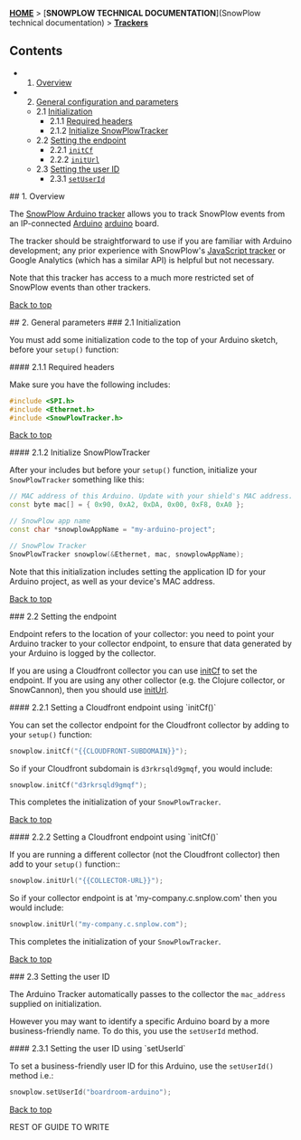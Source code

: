<a name="top" />

[**HOME**](Home) > [**SNOWPLOW TECHNICAL DOCUMENTATION**](SnowPlow technical documentation) > [**Trackers**](trackers)

## Contents

- 1. [Overview](#overview)  
- 2. [General configuration and parameters](#general)
  - 2.1 [Initialization](#init)  
    - 2.1.1 [Required headers](#headers)
    - 2.1.2 [Initialize SnowPlowTracker](#snowplow-tracker-init)
  - 2.2 [Setting the endpoint](#endpoint)  
    - 2.2.1 [`initCf`](#initCf)  
    - 2.2.2 [`initUrl`](#initUrl)
  - 2.3 [Setting the user ID](#user-id)
    - 2.3.1 [`setUserId`](#setUserId)

<a name="overview" />
## 1. Overview

The [SnowPlow Arduino tracker](https://github.com/snowplow/snowplow-arduino-tracker) allows you to track SnowPlow events from an IP-connected [Arduino] [arduino] board.

The tracker should be straightforward to use if you are familiar with Arduino development; any prior experience with SnowPlow's [JavaScript tracker](Javascript-Tracker) or Google Analytics (which has a similar API) is helpful but not necessary.

Note that this tracker has access to a much more restricted set of SnowPlow events than other trackers.

[Back to top](#top)

<a name="general" />
## 2. General parameters

<a name="init" />
### 2.1 Initialization

You must add some initialization code to the top of your Arduino sketch, before your `setup()` function:

<a name="headers" />
#### 2.1.1 Required headers

Make sure you have the following includes:

```c++
#include <SPI.h>
#include <Ethernet.h>
#include <SnowPlowTracker.h>
```

[Back to top](#top)

<a name="snowplow-tracker-init" />
#### 2.1.2 Initialize SnowPlowTracker

After your includes but before your `setup()` function, initialize your `SnowPlowTracker` something like this:

```c++
// MAC address of this Arduino. Update with your shield's MAC address.
const byte mac[] = { 0x90, 0xA2, 0xDA, 0x00, 0xF8, 0xA0 };

// SnowPlow app name
const char *snowplowAppName = "my-arduino-project";

// SnowPlow Tracker
SnowPlowTracker snowplow(&Ethernet, mac, snowplowAppName);
```

Note that this initialization includes setting the application ID for your Arduino project, as well as your device's MAC address.

[Back to top](#top)

<a name="endpoint" />
### 2.2 Setting the endpoint

Endpoint refers to the location of your collector: you need to point your Arduino tracker to your collector endpoint, to ensure that data generated by your Arduino is logged by the collector.

If you are using a Cloudfront collector you can use [initCf](#initCf) to set the endpoint. If you are using any other collector (e.g. the Clojure collector, or SnowCannon), then you should use [initUrl](#initUrl).

<a name="initCf" />
#### 2.2.1 Setting a Cloudfront endpoint using `initCf()`

You can set the collector endpoint for the Cloudfront collector by adding to your `setup()` function:

```c++
snowplow.initCf("{{CLOUDFRONT-SUBDOMAIN}}");
```

So if your Cloudfront subdomain is `d3rkrsqld9gmqf`, you would include:

```c++
snowplow.initCf("d3rkrsqld9gmqf");
```

This completes the initialization of your `SnowPlowTracker`.

[Back to top](#top)

<a name="initUrl" />
#### 2.2.2 Setting a Cloudfront endpoint using `initCf()`

If you are running a different collector (not the Cloudfront collector) then add to your `setup()` function::

```c++
snowplow.initUrl("{{COLLECTOR-URL}}");
```

So if your collector endpoint is at 'my-company.c.snplow.com' then you would include:

```c++
snowplow.initUrl("my-company.c.snplow.com");
```

This completes the initialization of your `SnowPlowTracker`.

[Back to top](#top)

<a name="user-id" />
### 2.3 Setting the user ID

The Arduino Tracker automatically passes to the collector the `mac_address` supplied on initialization.

However you may want to identify a specific Arduino board by a more business-friendly name. To do this, you use the `setUserId` method.

<a name="setUserId" />
#### 2.3.1 Setting the user ID using `setUserId`

To set a business-friendly user ID for this Arduino, use the `setUserId()` method i.e.:

```c++
snowplow.setUserId("boardroom-arduino");
```

[Back to top](#top)

REST OF GUIDE TO WRITE

[arduino]: http://arduino.cc/